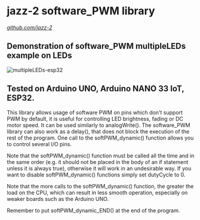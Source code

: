 jazz-2 software_PWM library
===================================
[*github.com/jazz-2*](https://github.com/jazz-2)

Demonstration of software_PWM multipleLEDs example on LEDs
-----------------------------------
![multipleLEDs-esp32](https://github.com/jazz-2/software_PWM/assets/141406828/e64fdc08-ced0-4e43-8131-e405539ab11b)

Tested on Arduino UNO, Arduino NANO 33 IoT, ESP32.
-----------------------------------

This library allows usage of software PWM on pins which don't support PWM by default, it is useful for controlling LED brightness, fading or DC motor speed. It can be used similarly to analogWrite().
The software_PWM library can also work as a delay(), that does not block the execution of the rest of the program.
One call to the softPWM_dynamic() function allows you to control several I/O pins.

Note that the softPWM_dynamic() function must be called all the time and in the same order (e.g. it should not be placed in the body of an if statement unless it is always true), otherwise it will work in an undesirable way. If you want to disable softPWM_dynamic() functions simply set dutyCycle to 0. 

Note that the more calls to the softPWM_dynamic() function, the greater the load on the CPU, which can result in less smooth operation, especially on weaker boards such as the Arduino UNO.

Remember to put softPWM_dynamic_END() at the end of the program.
